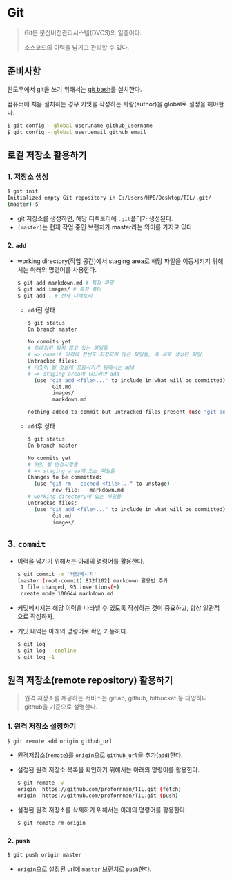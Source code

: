 # Git

> Git은 분산버전관리시스템(DVCS)의 일종이다.
>
> 소스코드의 이력을 남기고 관리할 수 있다.

## 준비사항

윈도우에서 git을 쓰기 위해서는 [git bash](https://gitforwindows.org/)를 설치한다.

컴퓨터에 처음 설치하는 경우 커밋을 작성하는 사람(author)을 global로 설정을 해야한다.

```bash
$ git config --global user.name github_username
$ git config --global user.email github_email
```

## 로컬 저장소 활용하기

### 1. 저장소 생성

```bash
$ git init
Initialized empty Git repository in C:/Users/HPE/Desktop/TIL/.git/
(master) $
```

* git 저장소를 생성하면, 해당 디렉토리에 `.git`폴더가 생성된다.
* `(master)`는 현재 작업 중인 브랜치가 master라는 의미를 가지고 있다.

### 2. `add`

* working directory(작업 공간)에서 staging area로 해당 파일을 이동시키기 위해서는 아래의 명령어를 사용한다.

  ```bash
  $ git add markdown.md # 특정 파일
  $ git add images/ # 특정 폴더
  $ git add . # 현재 디렉토리 
  ```

  * `add`전 상태

    ```bash
    $ git status
    On branch master
    
    No commits yet
    # 트래킹이 되지 않고 있는 파일들
    # => commit 이력에 한번도 저장되지 않은 파일들, 즉 새로 생성된 파일.
    Untracked files:
    # 커밋이 될 것들에 포함시키기 위해서는 add
    # => staging area에 담으려면 add
      (use "git add <file>..." to include in what will be committed)
            Git.md
            images/
            markdown.md
    
    nothing added to commit but untracked files present (use "git add" to track)
    ```

  * `add`후 상태

    ```bash
    $ git status
    On branch master
    
    No commits yet
    # 커밋 될 변경사항들
    # => staging area에 있는 파일들
    Changes to be committed:
      (use "git rm --cached <file>..." to unstage)
            new file:   markdown.md
    # working directory에 있는 파일들
    Untracked files:
      (use "git add <file>..." to include in what will be committed)
            Git.md
            images/
    ```

## 3. `commit`

* 이력을 남기기 위해서는 아래의 명령어를 활용한다.

  ```bash
  $ git commit -m '커밋메시지'
  [master (root-commit) 832f102] markdown 활용법 추가
   1 file changed, 95 insertions(+)
   create mode 100644 markdown.md
  ```

* 커밋메시지는 해당 이력을 나타낼 수 있도록 작성하는 것이 중요하고, 항상 일관적으로 작성하자.

* 커밋 내역은 아래의 명령어로 확인 가능하다.

  ```bash
  $ git log
  $ git log --oneline
  $ git log -1
  ```

## 원격 저장소(remote repository) 활용하기

> 원격 저장소를 제공하는 서비스는 gitlab, github, bitbucket 등 다양하나 github을 기준으로 설명한다.

### 1. 원격 저장소 설정하기

```bash
$ git remote add origin github_url
```

* 원격저장소(`remote`)를 `origin`으로 `github_url`을 추가(`add`)한다.

* 설정된 원격 저장소 목록을 확인하기 위해서는 아래의 명령어를 활용한다.

  ```bash
  $ git remote -v
  origin  https://github.com/profornnan/TIL.git (fetch)
  origin  https://github.com/profornnan/TIL.git (push)
  ```

* 설정된 원격 저장소를 삭제하기 위해서는 아래의 명령어를 활용한다.

  ```bash
  $ git remote rm origin
  ```



### 2. `push`

```bash
$ git push origin master
```

* `origin`으로 설정된 url에 `master` 브랜치로 `push`한다.

